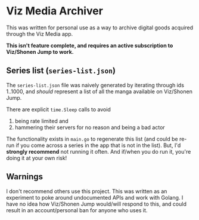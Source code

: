 # Viz Media Archiver

This was written for personal use as a way to archive digital goods acquired through the Viz Media app.

**This isn't feature complete, and requires an active subscription to Viz/Shonen Jump to work.**

## Series list (`series-list.json`)
The `series-list.json` file was naively generated by iterating through ids 1..1000, and _should_ represent a list of all the manga available on Viz/Shonen Jump.

There are explicit `time.Sleep` calls to avoid
1. being rate limited and
2. hammering their servers for no reason and being a bad actor

The functionality exists in `main.go` to regenerate this list (and could be re-run if you come across a series in the app that is not in the list). But, I'd **strongly recommend** not running it often. And if/when you do run it, you're doing it at your own risk!

## Warnings
I don't recommend others use this project. This was written as an experiment to poke around undocumented APIs and work with Golang. I have no idea how Viz/Shonen Jump would/will respond to this, and could result in an account/personal ban for anyone who uses it.
